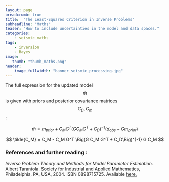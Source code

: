 ```yaml
---
layout: page
breadcrumb: true
title:  "The Least-Squares Criterion in Inverse Problems"
subheadline: "Maths"
teaser: "How to include uncertainties in the model and data spaces."
categories:
    - seismic_maths
tags:
    - inversion
    - Bayes
image:
   thumb: "thumb_maths.png"
header:
    image_fullwidth: "banner_seismic_processing.jpg"
---
```



The full expression for the updated model $$\tilde{m}$$ is given with priors and posterior covariance matrices $$C_D, C_m$$ :

$$
\tilde{m} = m_{prior} + C_M G^T \Big(G C_M G^T + C_D \Big)^{-1} \Big(d_{obs} - Gm_{prior} \Big)
$$

$$
\tilde{C_M} = C_M - C_M G^T \Big(G C_M G^T + C_D\Big)^{-1} G C_M
$$


### References and further reading :
_Inverse Problem Theory and Methods for Model Parameter Estimation_. Albert Tarantola.
Society for Industrial and Applied Mathematics, Philadelphia, PA, USA, 2004. ISBN 0898715725. Available [here.](http://www.ipgp.fr/~tarantola/)
